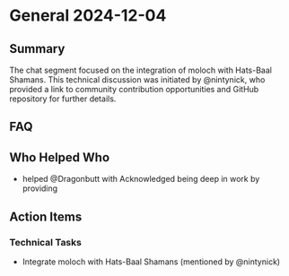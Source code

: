 # General 2024-12-04

## Summary
The chat segment focused on the integration of moloch with Hats-Baal Shamans. This technical discussion was initiated by @nintynick, who provided a link to community contribution opportunities and GitHub repository for further details.

## FAQ


## Who Helped Who
-  helped @Dragonbutt with Acknowledged being deep in work by providing 

## Action Items

### Technical Tasks
- Integrate moloch with Hats-Baal Shamans (mentioned by @nintynick)